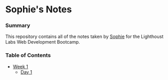 # Sophie's Notes

### Summary
This repository contains all of the notes taken by [Sophie](https://github.com/sophdubs) for the Lighthoust Labs Web Development Bootcamp. 

### Table of Contents
* [Week 1](/Week_1)
  * [Day 1](/Week_1/Day_1)